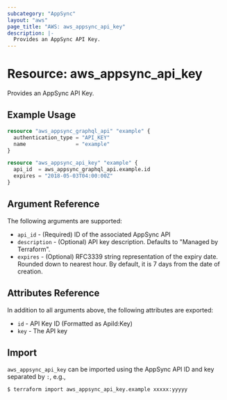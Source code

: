 ```yaml
---
subcategory: "AppSync"
layout: "aws"
page_title: "AWS: aws_appsync_api_key"
description: |-
  Provides an AppSync API Key.
---
```


# Resource: aws_appsync_api_key

Provides an AppSync API Key.

## Example Usage

```terraform
resource "aws_appsync_graphql_api" "example" {
  authentication_type = "API_KEY"
  name                = "example"
}

resource "aws_appsync_api_key" "example" {
  api_id  = aws_appsync_graphql_api.example.id
  expires = "2018-05-03T04:00:00Z"
}
```

## Argument Reference

The following arguments are supported:

* `api_id` - (Required) ID of the associated AppSync API
* `description` - (Optional) API key description. Defaults to "Managed by Terraform".
* `expires` - (Optional) RFC3339 string representation of the expiry date. Rounded down to nearest hour. By default, it is 7 days from the date of creation.

## Attributes Reference

In addition to all arguments above, the following attributes are exported:

* `id` - API Key ID (Formatted as ApiId:Key)
* `key` - The API key

## Import

`aws_appsync_api_key` can be imported using the AppSync API ID and key separated by `:`, e.g.,

```
$ terraform import aws_appsync_api_key.example xxxxx:yyyyy
```
